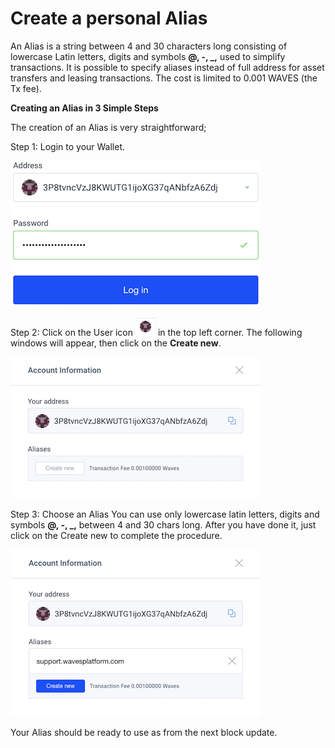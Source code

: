 # **Create a personal Alias**

An Alias is a string between 4 and 30 characters long consisting of lowercase Latin letters, digits and symbols **@, -, _,** used to simplify transactions.
It is possible to specify aliases instead of full address for asset transfers and leasing transactions.
The cost is limited to 0.001 WAVES (the Tx fee).

**Creating an Alias in 3 Simple Steps**

The creation of an Alias is very straightforward;

Step 1: Login to your Wallet.

![](/_assets/creating_an_alias_01.png)

Step 2: Click on the User icon ![](/_assets/creating_an_alias_02.png) in the top left corner.
The following windows will appear, then click on the **Create new**.

![](/_assets/creating_an_alias_03.png)

Step 3: Choose an Alias
You can use only lowercase latin letters, digits and symbols **@, -, _,** between 4 and 30 chars long.
After you have done it, just click on the Create new to complete the procedure.

![](/_assets/creating_an_alias_04.png)

Your Alias should be ready to use as from the next block update.
